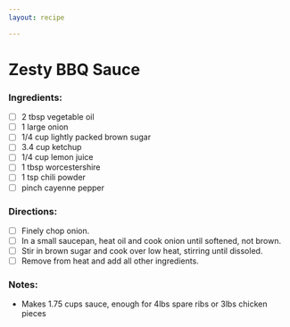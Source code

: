 ```yaml
---
layout: recipe

---
```


# Zesty BBQ Sauce

### Ingredients:

- [ ] 2 tbsp vegetable oil
- [ ] 1 large onion
- [ ] 1/4 cup lightly packed brown sugar
- [ ] 3.4 cup ketchup
- [ ] 1/4 cup lemon juice
- [ ] 1 tbsp worcestershire
- [ ] 1 tsp chili powder
- [ ] pinch cayenne pepper

### Directions:

- [ ] Finely chop onion.
- [ ] In a small saucepan, heat oil and cook onion until softened, not brown.
- [ ] Stir in brown sugar and cook over low heat, stirring until dissoled.
- [ ] Remove from heat and add all other ingredients.

### Notes:

* Makes 1.75 cups sauce, enough for 4lbs spare ribs or 3lbs chicken pieces

